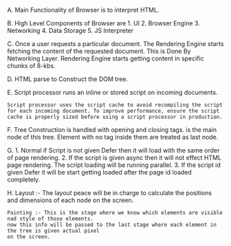 A.  Main Functionality of Browser is to interpret HTML.

B.  High Level Components of Browser are
        1. UI
        2. Browser Engine
        3. Networking
        4. Data Storage
        5. JS Interpreter

C.  Once a user requests a particular document. The Rendering Engine starts
    fetching the content of the requested document. This is Done By Networking Layer.
    Rendering Engine starts getting content in specific chunks of 8-kbs.

D.  HTML parse to Construct the DOM tree.

E.  Script processor runs an inline or stored script on incoming documents. 

    Script processor uses the script cache to avoid recompiling the script for each incoming document. To improve performance, ensure the script cache is properly sized before using a script processor in production.

F.  Tree Construction is handled with opening and closing tags. <HTML></HTML> is the main node of this
    tree. Element with no tag inside them are treated as last node.
 
G.  1. Normal if Script is not given Defer then it will load with the same order of page rendering.
    2. If the script is given async then it will not effect HTML page rendering. The script loading will be running parallel.
    3. If the script id given Defer it will be start getting loaded after the page id loaded completely.

H.  Layout :- The layout peace will be in charge to calculate the positions and dimensions of each node
    on the screen.

    Painting :- This is the stage where we know which elements are visible nad style of those elements.
    now this info will be passed to the last stage where each element in the tree is given actual pixel
    on the screen.
